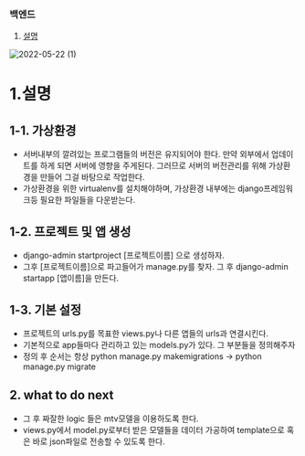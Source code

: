 ### 백엔드

1. [설명](#1설명)

![2022-05-22 (1)](https://user-images.githubusercontent.com/69501435/169689828-2f381823-c003-488c-8b3d-736f57c3a81b.png)

# 1.설명

## 1-1. 가상환경
- 서버내부의 깔려있는 프로그램들의 버전은 유지되어야 한다. 만약 외부에서 업데이트를 하게 되면 서버에 영향을 주게된다. 그러므로 서버의 버전관리를 위해 가상환경을 만들어 그걸 바탕으로 작업한다.
- 가상환경을 위한 virtualenv를 설치해야하며, 가상환경 내부에는 django프레임워크등 필요한 파일들을 다운받는다.

## 1-2. 프로젝트 및 앱 생성
- django-admin startproject [프로젝트이름] 으로 생성하자.
- 그후 [프로젝트이름]으로 파고들어가 manage.py를 찾자. 그 후 django-admin startapp [앱이름]을 만든다.

## 1-3. 기본 설정
- 프로젝트의 urls.py를 목표한 views.py나 다른 앱들의 urls과 연결시킨다.
- 기본적으로 app들마다 관리하고 있는 models.py가 있다. 그 부분들을 정의해주자
- 정의 후 순서는 항상 python manage.py makemigrations -> python manage.py migrate
## 2. what to do next
- 그 후 짜잘한 logic 들은 mtv모델을 이용하도록 한다. 
- views.py에서 model.py로부터 받은 모델들을 데이터 가공하여 template으로 혹은 바로 json파일로 전송할 수 있도록 한다.
